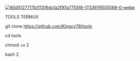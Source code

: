 <a href="https://ibb.co.com/gR7fKFp"><img src="https://i.ibb.co.com/gR7fKFp/80d5127717b111316dcfa2f97a7755f8-1733976505568-0-webp.webp" alt="80d5127717b111316dcfa2f97a7755f8-1733976505568-0-webp" border="0"></a>

TOOLS TERMUX


git clone https://github.com/Kingcy78/tools

cd tools

chmod +x 2

bash 2
